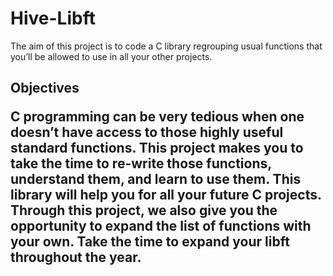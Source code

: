 # Hive-Libft
 The aim of this project is to code a C library regrouping usual functions that you’ll be allowed to use in all your other projects.

<h2>Objectives
 
 C programming can be very tedious when one doesn’t have access to those highly useful
standard functions. This project makes you to take the time to re-write those functions,
understand them, and learn to use them. This library will help you for all your future C
projects.
Through this project, we also give you the opportunity to expand the list of functions
with your own. Take the time to expand your libft throughout the year.
